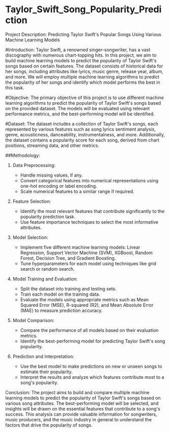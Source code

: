 # Taylor_Swift_Song_Popularity_Prediction
Project Description: Predicting Taylor Swift's Popular Songs Using Various Machine Learning Models

#Introduction:
Taylor Swift, a renowned singer-songwriter, has a vast discography with numerous chart-topping hits. In this project, we aim to build machine learning models to predict the popularity of Taylor Swift's songs based on certain features. The dataset consists of historical data for her songs, including attributes like lyrics, music genre, release year, album, and more. We will employ multiple machine learning algorithms to predict the popularity of her songs and identify which model performs the best in this task.

#Objective:
The primary objective of this project is to use different machine learning algorithms to predict the popularity of Taylor Swift's songs based on the provided dataset. The models will be evaluated using relevant performance metrics, and the best-performing model will be identified.

#Dataset:
The dataset includes a collection of Taylor Swift's songs, each represented by various features such as song lyrics sentiment analysis, genre, acousticness, danceability, instrumentalness, and more. Additionally, the dataset contains a popularity score for each song, derived from chart positions, streaming data, and other metrics.

##Methodology:
1. Data Preprocessing:
   - Handle missing values, if any.
   - Convert categorical features into numerical representations using one-hot encoding or label encoding.
   - Scale numerical features to a similar range if required.

2. Feature Selection:
   - Identify the most relevant features that contribute significantly to the popularity prediction task.
   - Use feature importance techniques to select the most informative attributes.

3. Model Selection:
   - Implement five different machine learning models: Linear Regression, Support Vector Machine (SVM), XGBoost, Random Forest, Decision Tree, and Gradient Boosting.
   - Tune hyperparameters for each model using techniques like grid search or random search.

4. Model Training and Evaluation:
   - Split the dataset into training and testing sets.
   - Train each model on the training data.
   - Evaluate the models using appropriate metrics such as Mean Squared Error (MSE), R-squared (R2), and Mean Absolute Error (MAE) to measure prediction accuracy.

5. Model Comparison:
   - Compare the performance of all models based on their evaluation metrics.
   - Identify the best-performing model for predicting Taylor Swift's song popularity.

6. Prediction and Interpretation:
   - Use the best model to make predictions on new or unseen songs to estimate their popularity.
   - Interpret the results and analyze which features contribute most to a song's popularity.

Conclusion:
The project aims to build and compare multiple machine learning models to predict the popularity of Taylor Swift's songs based on various song attributes. The best-performing model will be selected, and insights will be drawn on the essential features that contribute to a song's success. This analysis can provide valuable information for songwriters, music producers, and the music industry in general to understand the factors that drive the popularity of songs.
